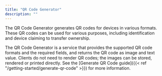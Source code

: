 ```yaml
---
title: "QR Code Generator"
description: ""
---
```


The QR Code Generator generates QR codes for devices in various formats. These QR codes can be used for various purposes, including identification and device claiming to transfer ownership.

<!--more-->

The QR Code Generator is a service that provides the supported QR code formats and the required fields, and returns the QR code as image and text value. Clients do not need to render QR codes; the images can be stored, rendered or printed directly. See the [Generate QR Code guide]({{< ref "/getting-started/generate-qr-code" >}}) for more information.
